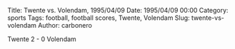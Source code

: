 Title: Twente vs. Volendam, 1995/04/09
Date: 1995/04/09 00:00
Category: sports
Tags: football, football scores, Twente, Volendam
Slug: twente-vs-volendam
Author: carbonero


Twente 2 - 0 Volendam
